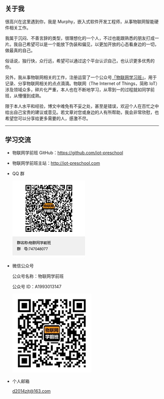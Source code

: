 ## 关于我

很高兴在这里遇到你，我是 Murphy，嵌入式软件开发工程师，从事物联网智能硬件相关工作。

我属于沉闷、不善言辞的类型，很理想化的一个人，不过也能跟熟悉的朋友打成一片。我自己希望可以是一个能放下伪装和偏见，以更加开放的心态看身边的一切，做最真的自己。

俗话说，独行快，众行远，希望可以通过这个平台认识自己，也认识更多优秀的你。

另外，我从事物联网相关的工作，注册运营了一个公众号[「物联网学习班」](./site-img/WeChat-GongZhongHao.jpg)，用于记录、分享物联网相关的点点滴滴。物联网（The Internet of Things，简称 IoT）涉及领域众多，碎片化严重，本人也在不断地学习，从零到一的过程就如同学前班，从懵懂到成熟。

限于本人水平和经验，博文中难免有不妥之处，甚至是错误，欢迎个人在百忙之中给出自己宝贵的建议或意见。若文章对您或身边的人有所帮助，我会非常欣慰，也希望您可以分享给更多需要的人，感激不尽。

---

## 学习交流

- 物联网学前班 GitHub：https://github.com/iot-preschool
- 物联网学前班主站：http://iot-preschool.com
- QQ 群

    ![QQ 群：747048077](./site-img/iot-preschool-qrcode.png)

- 微信公众号

    公众号名称：物联网学前班

    公众号 ID：A1993013147

    ![微信公众号：物联网学前班](./site-img/WeChat-GongZhongHao.jpg)

- 个人邮箱

    d2014zjt@163.com

